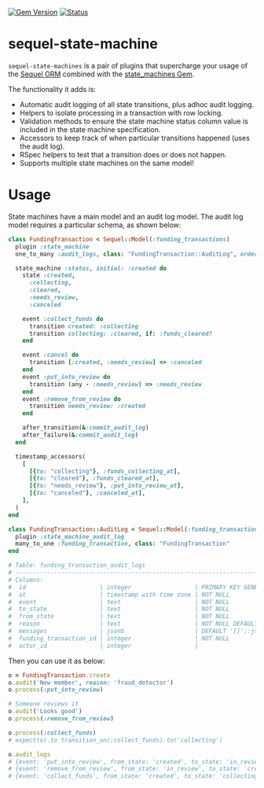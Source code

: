 [![Gem Version](https://badge.fury.io/rb/sequel-state-machine.svg)](https://badge.fury.io/rb/sequel-state-machine)
[![Status](https://github.com/lithictech/sequel-state-machine/actions/workflows/pr-checks.yml/badge.svg)](https://github.com/lithictech/sequel-state-machine/actions/workflows/pr-checks.yml)

# sequel-state-machine

`sequel-state-machines` is a pair of plugins that supercharge your usage of
the [Sequel ORM](https://github.com/jeremyevans/sequel/) combined with
the [state_machines Gem](https://github.com/state-machines/state_machines).

The functionality it adds is:

- Automatic audit logging of all state transitions, plus adhoc audit logging.
- Helpers to isolate processing in a transaction with row locking.
- Validation methods to ensure the state machine status column value
  is included in the state machine specification.
- Accessors to keep track of when particular transitions happened (uses the audit log).
- RSpec helpers to test that a transition does or does not happen.
- Supports multiple state machines on the same model!

# Usage

State machines have a main model and an audit log model.
The audit log model requires a particular schema, as shown below:

```rb
class FundingTransaction < Sequel::Model(:funding_transactions)
  plugin :state_machine
  one_to_many :audit_logs, class: "FundingTransaction::AuditLog", order: Sequel.desc(:at)

  state_machine :status, initial: :created do
    state :created,
      :collecting,
      :cleared,
      :needs_review,
      :canceled

    event :collect_funds do
      transition created: :collecting
      transition collecting: :cleared, if: :funds_cleared?
    end

    event :cancel do
      transition [:created, :needs_review] => :canceled
    end
    event :put_into_review do
      transition (any - :needs_review) => :needs_review
    end
    event :remove_from_review do
      transition needs_review: :created
    end

    after_transition(&:commit_audit_log)
    after_failure(&:commit_audit_log)
  end

  timestamp_accessors(
    [
      [{to: "collecting"}, :funds_collecting_at],
      [{to: "cleared"}, :funds_cleared_at],
      [{to: "needs_review"}, :put_into_review_at],
      [{to: "canceled"}, :canceled_at],
    ],
  )
end

class FundingTransaction::AuditLog < Sequel::Model(:funding_transaction_audit_logs)
  plugin :state_machine_audit_log
  many_to_one :funding_transaction, class: "FundingTransaction"
end

# Table: funding_transaction_audit_logs
# ---------------------------------------------------------------------------------------------------------------------------------------
# Columns:
#  id                     | integer                  | PRIMARY KEY GENERATED BY DEFAULT AS IDENTITY
#  at                     | timestamp with time zone | NOT NULL
#  event                  | text                     | NOT NULL
#  to_state               | text                     | NOT NULL
#  from_state             | text                     | NOT NULL
#  reason                 | text                     | NOT NULL DEFAULT ''::text
#  messages               | jsonb                    | DEFAULT '[]'::jsonb
#  funding_transaction_id | integer                  | NOT NULL
#  actor_id               | integer                  |
```

Then you can use it as below:

```rb
o = FundingTransaction.create
o.audit('New member', reason: 'fraud_detector')
o.process(:put_into_review)

# Someone reviews it
o.audit('Looks good')
o.process(:remove_from_review)

o.process(:collect_funds)
# expect(o).to transition_on(:collect_funds).to('collecting')

o.audit_logs
# {event: 'put_into_review', from_state: 'created', to_state: 'in_review', reason: 'fraud_detector'}
# {event: 'remove_from_review', from_state: 'in_review', to_state: 'created'}
# {event: 'collect_funds', from_state: 'created', to_state: 'collecting'}
```